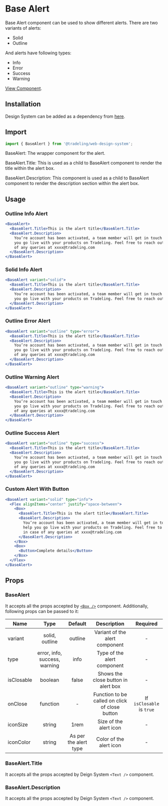 # Base Alert

Base Alert component can be used to show different alerts. There are two
variants of alerts:

- Solid
- Outline

And alerts have following types:

- Info
- Error
- Success
- Warning

[View Component](https://design-system.tradelingdev.com/?path=/story/alert--base-alert).

## Installation

Design System can be added as a dependency from
[here](https://github.com/tradeling/web-design-system-sdk/releases).

## Import

```jsx
import { BaseAlert } from '@tradeling/web-design-system';
```

BaseAlert: The wrapper component for the alert.

BaseAlert.Title: This is used as a child to BaseAlert component to render the
title within the alert box.

BaseAlert.Description: This component is used as a child to BaseAlert component
to render the description section within the alert box.

## Usage

### Outline Info Alert

```jsx
<BaseAlert>
  <BaseAlert.Title>This is the alert title</BaseAlert.Title>
  <BaseAlert.Description>
    You’re account has been activated, a team member will get in touch to help
    you go live with your products on Tradeling. Feel free to reach out in case
    of any queries at xxxx@tradeling.com
  </BaseAlert.Description>
</BaseAlert>
```

### Solid Info Alert

```jsx
<BaseAlert variant="solid">
  <BaseAlert.Title>This is the alert title</BaseAlert.Title>
  <BaseAlert.Description>
    You’re account has been activated, a team member will get in touch to help
    you go live with your products on Tradeling. Feel free to reach out in case
  </BaseAlert.Description>
</BaseAlert>
```

### Outline Error Alert

```jsx
<BaseAlert variant="outline" type="error">
  <BaseAlert.Title>This is the alert title</BaseAlert.Title>
  <BaseAlert.Description>
    You’re account has been activated, a team member will get in touch to help
    you go live with your products on Tradeling. Feel free to reach out in case
    of any queries at xxxx@tradeling.com
  </BaseAlert.Description>
</BaseAlert>
```

### Outline Warning Alert

```jsx
<BaseAlert variant="outline" type="warning">
  <BaseAlert.Title>This is the alert title</BaseAlert.Title>
  <BaseAlert.Description>
    You’re account has been activated, a team member will get in touch to help
    you go live with your products on Tradeling. Feel free to reach out in case
    of any queries at xxxx@tradeling.com
  </BaseAlert.Description>
</BaseAlert>
```

### Outline Success Alert

```jsx
<BaseAlert variant="outline" type="success">
  <BaseAlert.Title>This is the alert title</BaseAlert.Title>
  <BaseAlert.Description>
    You’re account has been activated, a team member will get in touch to help
    you go live with your products on Tradeling. Feel free to reach out in case
    of any queries at xxxx@tradeling.com
  </BaseAlert.Description>
</BaseAlert>
```

### Custom Alert With Button

```jsx
<BaseAlert variant="solid" type="info">
  <Flex alignItems="center" justify="space-between">
    <Box>
      <BaseAlert.Title>This is the alert title</BaseAlert.Title>
      <BaseAlert.Description>
        You’re account has been activated, a team member will get in touch to
        help you go live with your products on Tradeling. Feel free to reach out
        in case of any queries at xxxx@tradeling.com
      </BaseAlert.Description>
    </Box>
    <Box>
      <Button>Complete details</Button>
    </Box>
  </Flex>
</BaseAlert>
```

## Props

### BaseAlert

It accepts all the props accepted by [`<Box />`](https://chakra-ui.com/box)
component. Additionally, following props can be passed to it:

| Name       |             Type              |        Default        |                  Description                   |         Required          |
| ---------- | :---------------------------: | :-------------------: | :--------------------------------------------: | :-----------------------: |
| variant    |        solid, outline         |        outline        |         Variant of the alert component         |             -             |
| type       | error, info, success, warning |         info          |          Type of the alert component           |             -             |
| isClosable |            boolean            |         false         |      Shows the close button in alert box       |             -             |
| onClose    |           function            |           -           | Function to be called on click of close button | If `isClosable` is `true` |
| iconSize   |            string             |         1rem          |             Size of the alert icon             |             -             |
| iconColor  |            string             | As per the alert type |            Color of the alert icon             |             -             |

### BaseAlert.Title

It accepts all the props accepted by Deign System `<Text />` component.

### BaseAlert.Description

It accepts all the props accepted by Deign System `<Text />` component.
